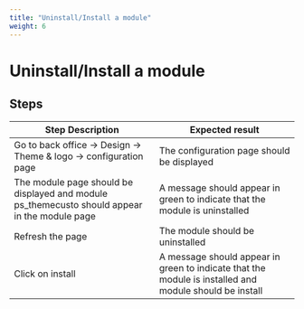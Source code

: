 ```yaml
---
title: "Uninstall/Install a module"
weight: 6
---
```


# Uninstall/Install a module
## Steps
| Step Description | Expected result |
| ----- | ----- |
| Go to back office -> Design -> Theme & logo -> configuration page | The configuration page should be displayed |
| The module page should be displayed and module ps_themecusto should appear in the module page | A message should appear in green to indicate that the module is uninstalled |
| Refresh the page | The module should be uninstalled |
| Click on install | A message should appear in green to indicate that the module is installed and module should be install |
